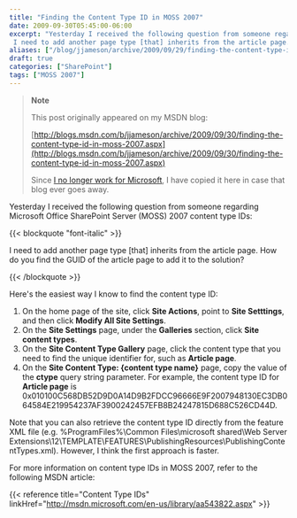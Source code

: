```yaml
---
title: "Finding the Content Type ID in MOSS 2007"
date: 2009-09-30T05:45:00-06:00
excerpt: "Yesterday I received the following question from someone regarding Microsoft Office SharePoint Server (MOSS) 2007 content type IDs: 
 I need to add another page type [that] inherits from the article page. How do you find the GUID of the article page..."
aliases: ["/blog/jjameson/archive/2009/09/29/finding-the-content-type-id-in-moss-2007.aspx", "/blog/jjameson/archive/2009/09/30/finding-the-content-type-id-in-moss-2007.aspx"]
draft: true
categories: ["SharePoint"]
tags: ["MOSS 2007"]
---
```


> **Note**
>
> This post originally appeared on my MSDN blog:
>
> [http://blogs.msdn.com/b/jjameson/archive/2009/09/30/finding-the-content-type-id-in-moss-2007.aspx](http://blogs.msdn.com/b/jjameson/archive/2009/09/30/finding-the-content-type-id-in-moss-2007.aspx)
>
> Since
> [I no longer work for Microsoft](/blog/jjameson/2011/09/02/last-day-with-microsoft),
> I have copied it here in case that blog ever goes away.

Yesterday I received the following question from someone regarding Microsoft
Office SharePoint Server (MOSS) 2007 content type IDs:

{{< blockquote "font-italic" >}}

I need to add another page type [that] inherits from the article page. How do
you find the GUID of the article page to add it to the solution?

{{< /blockquote >}}

Here's the easiest way I know to find the content type ID:

1. On the home page of the site, click **Site Actions**, point to **Site
   Setttings**, and then click **Modify All Site Settings**.
2. On the **Site Settings** page, under the **Galleries** section, click **Site
   content types**.
3. On the **Site Content Type Gallery** page, click the content type that you
   need to find the unique identifier for, such as **Article page**.
4. On the **Site Content Type: {content type name}** page, copy the value of the
   **ctype** query string parameter. For example, the content type ID for
   **Article page** is
   0x010100C568DB52D9D0A14D9B2FDCC96666E9F2007948130EC3DB064584E219954237AF3900242457EFB8B24247815D688C526CD44D.

Note that you can also retrieve the content type ID directly from the feature
XML file (e.g. %ProgramFiles%\Common Files\microsoft shared\Web Server
Extensions\12\TEMPLATE\FEATURES\PublishingResources\PublishingContentTypes.xml).
However, I think the first approach is faster.

For more information on content type IDs in MOSS 2007, refer to the following
MSDN article:

{{< reference title="Content Type IDs"
linkHref="http://msdn.microsoft.com/en-us/library/aa543822.aspx" >}}

